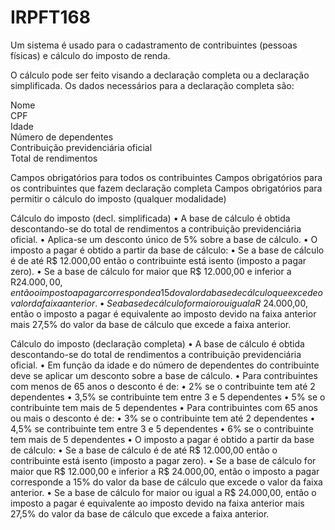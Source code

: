 # IRPFT168

Um sistema é usado para o cadastramento de contribuintes (pessoas físicas) e cálculo do imposto de renda.

O cálculo pode ser feito visando a declaração completa ou a declaração simplificada. Os dados necessários para a 
declaração completa são:

Nome<br/>
CPF<br/>
Idade<br/>
Número de dependentes<br/>
Contribuição previdenciária oficial<br/>
Total de rendimentos<br/>




Campos obrigatórios para todos os contribuintes
Campos obrigatórios para os contribuintes que fazem declaração completa
Campos obrigatórios para permitir o cálculo do imposto (qualquer modalidade)


Cálculo do imposto (decl. simplificada)
• A base de cálculo é obtida descontando-se do total de rendimentos a contribuição previdenciária oficial.
• Aplica-se um desconto único de 5% sobre a base de cálculo.
• O imposto a pagar é obtido a partir da base de cálculo:
• Se a base de cálculo é de até R$ 12.000,00 então o contribuinte está isento (imposto a pagar zero).
• Se a base de cálculo for maior que R$ 12.000,00 e inferior a R$24.000,00, então o imposto a pagar corresponde a 15% 
do valor da base de cálculo que excede o valor da faixa anterior.
• Se a base de cálculo for maior ou igual a R$ 24.000,00, então o imposto a pagar é equivalente ao imposto devido na 
faixa anterior mais 27,5% do valor da base de cálculo que excede a faixa anterior.

Cálculo do imposto (declaração completa)
• A base de cálculo é obtida descontando-se do total de rendimentos a contribuição previdenciária oficial.
• Em função da idade e do número de dependentes do contribuinte deve se aplicar um desconto sobre a base de cálculo.
• Para contribuintes com menos de 65 anos o desconto é de:
• 2% se o contribuinte tem até 2 dependentes
• 3,5% se contribuinte tem entre 3 e 5 dependentes
• 5% se o contribuinte tem mais de 5 dependentes
• Para contribuintes com 65 anos ou mais o desconto é de:
• 3% se o contribuinte tem até 2 dependentes
• 4,5% se contribuinte tem entre 3 e 5 dependentes
• 6% se o contribuinte tem mais de 5 dependentes
• O imposto a pagar é obtido a partir da base de cálculo:
• Se a base de cálculo é de até R$ 12.000,00 então o contribuinte está isento (imposto a pagar zero).
• Se a base de cálculo for maior que R$ 12.000,00 e inferior a R$ 24.000,00, então o imposto a pagar 
corresponde a 15% do valor da base de cálculo que excede o valor da faixa anterior.
• Se a base de cálculo for maior ou igual a R$ 24.000,00, então o imposto a pagar é equivalente ao imposto devido 
na faixa anterior mais 27,5% do valor da base de cálculo que excede a faixa anterior.
